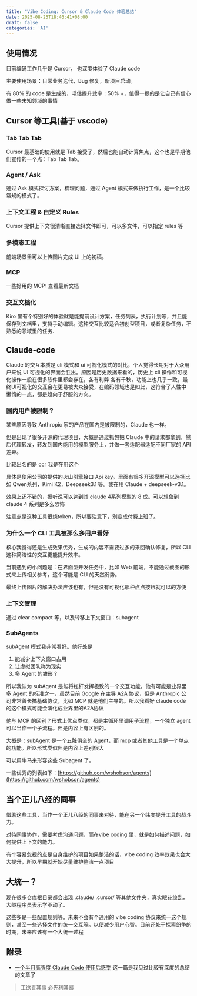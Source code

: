 ```yaml
---
title: "Vibe Coding: Cursor & Claude Code 体验总结"
date: 2025-08-25T18:46:41+08:00
draft: false
categories: 'AI'
---
```


## 使用情况
目前编码工作几乎是 Cursor， 也深度体验了 Claude code

主要使用场景：日常业务迭代，Bug 修复，新项目启动。

有 80% 的 code 是生成的，毛估提升效率：50% +，值得一提的是让自己有信心做一些未知领域的事情
## Cursor 等工具(基于 vscode)
### Tab Tab Tab
Cursor 最基础的使用就是 Tab 接受了，然后也能自动计算焦点，这个也是早期他们宣传的一个点：Tab Tab Tab。

### Agent / Ask
通过 Ask 模式探讨方案，梳理问题，通过 Agent 模式来做执行工作，是一个比较常规的模式了。

### 上下文工程 & 自定义 Rules
Cursor 提供上下文很清晰直接选择文件即可，可以多文件，可以指定 rules 等

### 多模态工程
前端场景里可以上传图片完成 UI 上的初稿。

### MCP
一些好用的 MCP: 查看最新文档

### 交互文档化
Kiro 里有个特别好的体验就是能提前设计方案，任务列表，执行计划等，并且能保存到文档里，支持手动编辑。这种交互比较适合初创型项目，或者复杂任务，不熟悉的领域里的任务.

## Claude-code
Claude 的交互本质是 cli 模式和 ui 可视化模式的对比，个人觉得长期对于大众用户来说 UI 可视化的界面会胜出。原因是历史数据来看的，历史上 cli 操作和可视化操作一般在很多软件里都会存在，各有利弊
各有千秋，功能上也几乎一致，最终UI可视化的交互会在更易被大众接受，在编码领域也是如此，这符合了人性中懒惰的一点，都是趋向于舒服的方向。

### 国内用户被限制？
某些原因导致 Anthropic 家的产品在国内是被限制的，Claude 也一样。

但是出现了很多开源的代理项目，大概是通过抓包把 Claude 中的请求都拿到，然后代理转发，转发到国内能用的模型服务上，并做一套适配器适配不同厂家的 API 差异。

比较出名的是 [ccr](https://github.com/musistudio/claude-code-router) 我是在用这个

具体是使用公司的提供的火山引擎接口 Api key。里面有很多开源模型可以选择比如 Qwen系列，Kimi K2，Deepseek3.1 等。我在用 Claude + deepseek-v3.1。

效果上还不错的，据听说可以达到其 claude 4系列模型的 8 成。可以想象到 claude 4 系列是多么恐怖

注意点是这种工具很烧token，所以要注意下，别变成付费上班了。
### 为什么一个 CLI 工具被那么多用户看好
核心我觉得还是生成效果优秀，生成的内容不需要过多的来回确认修复，所以 CLI 这种简洁性的交互更能提升效率。

当前遇到的小问题是：在界面型开发任务中，比如 Web 前端，不能通过截图的形式来上传相关参考，这个可能是 CLI 的天然弱势。

最终上传图片的解决办法应该也有，但是没有可视化那种点点按钮就可以的方便

### 上下文管理
通过 clear compact 等，以及转移上下文窗口：subagent

### SubAgents
subAgent 模式我非常看好。他好处是
1. 能减少上下文窗口占用
2. 让虚拟团队称为现实
3. 多 Agent 的雏形？

所以我认为 subAgent 是能将杠杆发挥极致的一个交互功能。他有可能是业界里多 Agent 的标准之一，虽然目前 Google 在主导 A2A 协议，但是 Anthropic 公司非常善长搞基础协议，比如 MCP 就是他们主导的。所以我看好 claude code 的这个模式可能会演化成业界里的A2A协议

他与 MCP 的区别？形式上优点类似，都是主循环里调用子流程，一个独立 agent 可以当作一个子流程。但是内容上有区别的。

大概是：subAgent 是一个五脏俱全的 Agent，而 mcp 或者其他工具是一个单点的功能。所以形式类似但是内容上差别很大

可以用牛马来形容这些 Subagent 了。

一些优秀的列表如下：[https://github.com/wshobson/agents](https://github.com/wshobson/agents)

## 当个正儿八经的同事
借助这些工具，当作一个正儿八经的同事来对待，能在另一个纬度提升工具的战斗力。

对待同事协作，需要考虑沟通问题，而在vibe coding 里，就是如何描述问题，如何提供上下文的能力。

有个容易忽视的点是自身维护的项目如果整洁的话，vibe coding 效率效果也会大大提升，所以早期就开始尽量维护整洁一点项目


## 大统一？
现在很多仓库根目录都会出现 .claude/ .cursor/ 等其他文件夹，真实眼花缭乱，大龄程序员表示学不动了。

这些多是一些配置规则等。未来不会有个通用的 vibe coding 协议来统一这个规则，甚至一些选择文件的统一交互等。以便减少用户心智。目前还处于探索纷争的时期，未来应该有一个大统一过程

## 附录
* [一个半月高强度 Claude Code 使用后感受](https://onevcat.com/2025/08/claude-code/) 这一篇是我见过比较有深度的总结的文章了

> 工欲善其事 必先利其器
